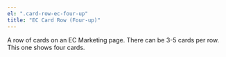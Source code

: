 ```yaml
---
el: ".card-row-ec-four-up"
title: "EC Card Row (Four-up)"
---
```

A row of cards on an EC Marketing page. There can be 3-5 cards per row. This one shows four cards.
